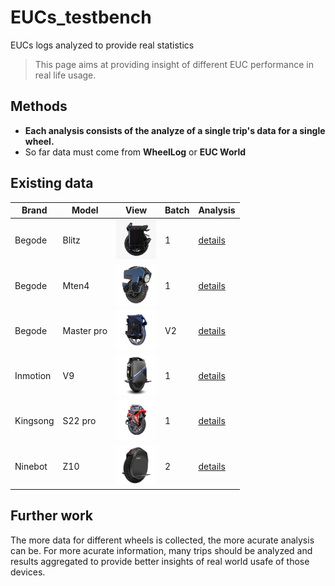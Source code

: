 # EUCs_testbench
EUCs logs analyzed to provide real statistics

> This page aims at providing insight of different EUC performance in real life usage.

## Methods

- **Each analysis consists of the analyze of a single trip's data for a single wheel.**
- So far data must come from **WheelLog** or **EUC World**



## Existing data


| Brand    | Model      | View                                                        | Batch | Analysis                               |
|----------|------------|-------------------------------------------------------------|-------|------------------------------------|
| Begode   | Blitz      | <img src="imgs/wheels/portrait/blitz.webp" alt="drawing" width="64"/>       | 1     | [details](analysis/blitz.md)       |
| Begode   | Mten4      | <img src="imgs/wheels/portrait/mten4.webp" alt="drawing" width="64"/>       | 1     | [details](analysis/mten4.md)       |
| Begode   | Master pro | <img src="imgs/wheels/portrait/master_pro_V2.webp" alt="drawing" width="64"/> | V2    | [details](analysis/master_pro_V2.md) |
| Inmotion | V9         | <img src="imgs/wheels/portrait/v9.webp" alt="drawing" width="64"/>          | 1     | [details](analysis/v9.md)          |
| Kingsong | S22 pro    | <img src="imgs/wheels/portrait/s22.webp" alt="drawing" width="64"/>         | 1     | [details](analysis/s22pro.md)      |
| Ninebot  | Z10        | <img src="imgs/wheels/portrait/z10.webp" alt="drawing" width="64"/>         | 2     | [details](analysis/z10.md)         |


## Further work

The more data for different wheels is collected, the more acurate analysis can be.
For more acurate information, many trips should be analyzed and results aggregated to provide better insights of real world usafe of those devices.
